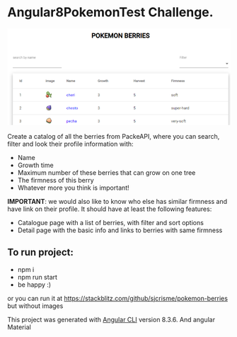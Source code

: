 # Angular8PokemonTest Challenge. 
<img src='./pokemonBerry.png'>

Create a catalog of all the berries from PackeAPI, where you can search, 
filter and look their profile information with:

- Name
- Growth time
- Maximum number of these berries that can grow on one tree
- The firmness of this berry
- Whatever more you think is important!

<b>IMPORTANT</b>: we would also like to know who else has similar firmness and have link on their
profile.
It should have at least the following features:
- Catalogue page with a list of berries, with filter and sort options
- Detail page with the basic info and links to berries with same firmness

## To run project:
- npm i
- npm run start
- be happy :)

or you can run it at https://stackblitz.com/github/sjcrisme/pokemon-berries
but without images

This project was generated with [Angular CLI](https://github.com/angular/angular-cli) version 8.3.6. 
And angular Material




